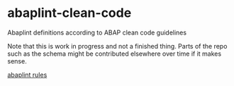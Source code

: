 # abaplint-clean-code
Abaplint definitions according to ABAP clean code guidelines

Note that this is work in progress and not a finished thing. Parts of the repo such as the schema might be contributed elsewhere over time if it makes sense.

[abaplint rules](./rules.md)